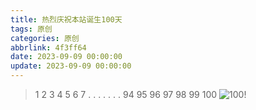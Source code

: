 ```yaml
---
title: 热烈庆祝本站诞生100天
tags: 原创
categories: 原创
abbrlink: 4f3ff64
date: 2023-09-09 00:00:00
update: 2023-09-09 00:00:00
---
```

> 1 2 3 4 5 6 7 . . . . . . . 94 95 96 97 98 99 100
![100!](https://cdn.jsdelivr.net/gh/HiPing-20/PIC/%E5%A4%B4%E5%83%8F.jpgii)